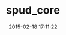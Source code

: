 ---
layout: post
title:  "spud_core"
repo:   "davydotcom/spud_core_admin"
date:   2015-02-18 17:11:22
gemurl: http://github.com/davydotcom/spud_core_admin
---